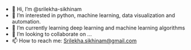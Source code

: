 - 👋 Hi, I’m @srilekha-sikhinam
- 👀 I’m interested in python, machine learning, data visualization and automation.
- 🌱 I’m currently learning deep learning and machine learning algorithms
- 💞️ I’m looking to collaborate on ...
- 📫 How to reach me: Srilekha.sikhinam@gmail.com

<!---
srilekha-sikhinam/srilekha-sikhinam is a ✨ special ✨ repository because its `README.md` (this file) appears on your GitHub profile.
You can click the Preview link to take a look at your changes.
--->
